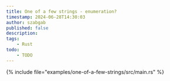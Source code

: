 ```yaml
---
title: One of a few strings - enumeration?
timestamp: 2024-06-28T14:30:03
author: szabgab
published: false
description:
tags:
    - Rust
todo:
    - TODO
---
```


{% include file="examples/one-of-a-few-strings/src/main.rs" %}


